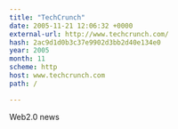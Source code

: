 ```yaml
---
title: "TechCrunch"
date: 2005-11-21 12:06:32 +0000
external-url: http://www.techcrunch.com/
hash: 2ac9d1d0b3c37e9902d3bb2d40e134e0
year: 2005
month: 11
scheme: http
host: www.techcrunch.com
path: /

---
```


Web2.0 news

